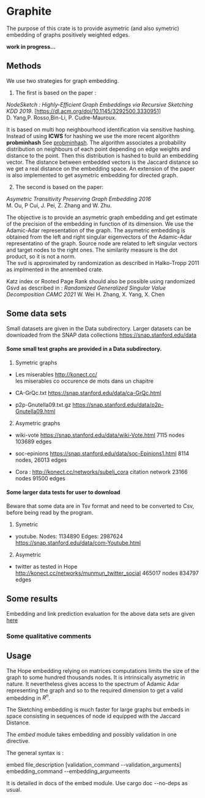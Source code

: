 # Graphite

The purpose of this crate is to provide asymetric (and also symetric) embedding of graphs positively weighted edges.

**work in progress...**
## Methods

We use two strategies for graph embedding.
1. The first is based on the paper : 

*NodeSketch : Highly-Efficient Graph Embeddings via Recursive Sketching KDD 2019*.  [https://dl.acm.org/doi/10.1145/3292500.3330951]  
    D. Yang,P. Rosso,Bin-Li, P. Cudre-Mauroux. 

It is based on multi hop neighbourhood identification via sensitive hashing.  
Instead of using **ICWS** for hashing we use the more recent algorithm **probminhash** See [probminhash](https://arxiv.org/abs/1911.00675).
The algorithm associates a probability distribution on neighbours of each point depending on edge weights and distance to the point.
Then this distribution is hashed to build an embedding vector. The distance between embedded vectors is the Jaccard distance so we get
a real distance on the embedding space.
An extension of the paper is also implemented to get asymetric embedding for directed graph.

2. The second is based on the paper:
   
*Asymetric Transitivity Preserving Graph Embedding 2016*  
    M. Ou, P Cui, J. Pei, Z. Zhang and W. Zhu.

The objective is to provide an asymetric graph embedding and get estimate of the precision of the embedding in function of its dimension.
We use the Adamic-Adar representation of the graph.
The asymetric embedding is obtained from the left and right singular eigenvectors of the Adamic-Adar representatino of the graph.
Source node are related to left singular vectors and target nodes to the right ones. The similarity measure is the dot product, so it is not a norm.  
The svd is approximated by randomization as described in Halko-Tropp 2011 as implmented in the annembed crate.

Katz index or Rooted Page Rank should also be possible using randomized Gsvd as described in :
 *Randomized Generalized Singular Value Decomposition CAMC 2021*
    W. Wei H. Zhang, X. Yang, X. Chen


## Some data sets



Small datasets are given in the Data subdirectory. Larger datasets can 
be downloaded from the SNAP data collections <https://snap.stanford.edu/data>



#### Some small test graphs are provided in a Data subdirectory.


1. Symetric graphs 

* Les miserables  <http://konect.cc/>   
    les miserables  co occurence de mots dans un chapitre

* CA-GrQc.txt       <https://snap.stanford.edu/data/ca-GrQc.html>
*   p2p-Gnutella09.txt.gz   <https://snap.stanford.edu/data/p2p-Gnutella09.html>

2. Asymetric graphs
   
*   wiki-vote               <https://snap.stanford.edu/data/wiki-Vote.html>
        7115 nodes 103689 edges
    
*   soc-epinions            <https://snap.stanford.edu/data/soc-Epinions1.html>
        8114 nodes, 26013 edges
   
* Cora : <http://konect.cc/networks/subelj_cora>
        citation network 23166 nodes 91500 edges

#### Some larger data tests for user to download

Beware that some data are in Tsv format and need to be converted to Csv, before being read by the program.  

1. Symetric 

* youtube.  Nodes: 1134890 Edges: 2987624 <https://snap.stanford.edu/data/com-Youtube.html>

2. Asymetric
   
* twitter as tested in Hope  <http://konect.cc/networks/munmun_twitter_social>
        465017 nodes 834797 edges


## Some results

Embedding and link prediction evaluation for the above data sets are given [here](./resultats.md)

### Some qualitative comments

## Usage

The Hope embedding relying on matrices computations limits the size of the graph to some hundred thousands nodes.
It is intrinsically asymetric in nature. It nevertheless gives access to the spectrum of Adamic Adar representing the graph and
so to the required dimension to get a valid embedding in $R^{n}$.  

The Sketching embedding is much faster for large graphs but embeds in space consisting in sequences of node id equipped with the Jaccard Distance.

The *embed* module takes embedding and possibly validation in one directive.

The general syntax is :

embed file_description [validation_command --validation_arguments] embedding_command --embedding_argumeents

It is detailed in docs of the embed module. Use cargo doc --no-deps as usual.